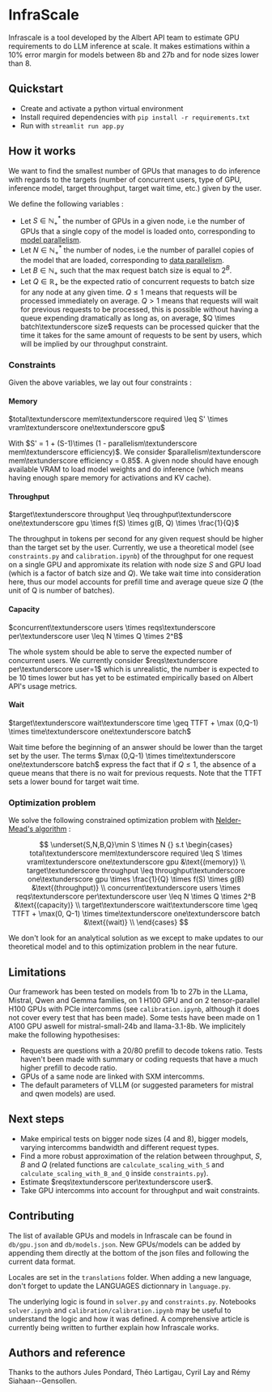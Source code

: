 # InfraScale

Infrascale is a tool developed by the Albert API team to estimate GPU requirements to do LLM inference at scale. It makes estimations within a 10% error margin for models between 8b and 27b and for node sizes lower than 8.

## Quickstart

- Create and activate a python virtual environment
- Install required dependencies with `pip install -r requirements.txt`
- Run with `streamlit run app.py`

## How it works

We want to find the smallest number of GPUs that manages to do inference with regards to the targets (number of concurrent users, type of GPU, inference model, target throughput, target wait time, etc.) given by the user.

We define the following variables :

- Let $S \in \mathbb N_+^*$ the number of GPUs in a given node, i.e the number of GPUs that a single copy of the model is loaded onto, corresponding to [model parallelism](https://colossalai.org/docs/concepts/paradigms_of_parallelism/#model-parallel).
- Let $N \in \mathbb N_+^*$ the number of nodes, i.e the number of parallel copies of the model that are loaded, corresponding to [data parallelism](https://colossalai.org/docs/concepts/paradigms_of_parallelism/#data-parallel).
- Let $B \in \mathbb N_+$ such that the max request batch size is equal to $2^B$.
- Let $Q \in \mathbb R_+$ be the expected ratio of concurrent requests to batch size for any node at any given time. $Q \leq 1$ means that requests will be processed immediately on average. $Q > 1$ means that requests will wait for previous requests to be processed, this is possible without having a queue expending dramatically as long as, on average, $Q \times batch\textunderscore size$ requests can be processed quicker that the time it takes for the same amount of requests to be sent by users, which will be implied by our throughput constraint.

### Constraints

Given the above variables, we lay out four constraints :

#### Memory

$total\textunderscore mem\textunderscore required \leq S' \times vram\textunderscore one\textunderscore gpu$

With $S' = 1 + (S-1)\times (1 - parallelism\textunderscore mem\textunderscore efficiency)$. We consider $parallelism\textunderscore mem\textunderscore efficiency = 0.85$. A given node should have enough available VRAM to load model weights and do inference (which means having enough spare memory for activations and KV cache).

#### Throughput

$target\textunderscore throughput \leq throughput\textunderscore one\textunderscore gpu \times f(S) \times g(B, Q) \times \frac{1}{Q}$

The throughput in tokens per second for any given request should be higher than the target set by the user. Currently, we use a theoretical model (see `constraints.py` and `calibration.ipynb`) of the throughput for one request on a single GPU and appromixate its relation with node size $S$ and GPU load (which is a factor of batch size and $Q$). We take wait time into consideration here, thus our model accounts for prefill time and average queue size $Q$ (the unit of Q is number of batches).

#### Capacity

$concurrent\textunderscore users \times reqs\textunderscore per\textunderscore user \leq N \times Q \times 2^B$

The whole system should be able to serve the expected number of concurrent users. We currently consider $reqs\textunderscore per\textunderscore user=1$ which is unrealistic, the number is expected to be 10 times lower but has yet to be estimated empirically based on Albert API's usage metrics.

#### Wait

$target\textunderscore wait\textunderscore time \geq TTFT + \max (0,Q-1) \times time\textunderscore one\textunderscore batch$

Wait time before the beginning of an answer should be lower than the target set by the user. The terms $\max (0,Q-1) \times time\textunderscore one\textunderscore batch$ express the fact that if $Q \leq 1$, the absence of a queue means that there is no wait for previous requests. Note that the TTFT sets a lower bound for target wait time.

### Optimization problem

We solve the following constrained optimization problem with [Nelder-Mead's algorithm](https://en.wikipedia.org/wiki/Nelder%E2%80%93Mead_method) :

$$
\underset{S,N,B,Q}\min  S \times N {} s.t \begin{cases}
   total\textunderscore mem\textunderscore required \leq S \times vram\textunderscore one\textunderscore gpu &\text{(memory)} \\
   target\textunderscore throughput \leq throughput\textunderscore one\textunderscore gpu \times \frac{1}{Q} \times f(S) \times g(B) &\text{(throughput)} \\
   concurrent\textunderscore users \times reqs\textunderscore per\textunderscore user \leq N \times Q \times 2^B &\text{(capacity)} \\
   target\textunderscore wait\textunderscore time \geq TTFT + \max(0, Q-1) \times time\textunderscore one\textunderscore batch &\text{(wait)} \\
\end{cases}
$$

We don't look for an analytical solution as we except to make updates to our theoretical model and to this optimization problem in the near future.

## Limitations

Our framework has been tested on models from 1b to 27b in the LLama, Mistral, Qwen and Gemma families, on 1 H100 GPU and on 2 tensor-parallel H100 GPUs with PCIe intercomms (see `calibration.ipynb`, although it does not cover every test that has been made). Some tests have been made on 1 A100 GPU aswell for mistral-small-24b and llama-3.1-8b. We implicitely make the following hypothesises:

- Requests are questions with a 20/80 prefill to decode tokens ratio. Tests haven't been made with summary or coding requests that have a much higher prefill to decode ratio.
- GPUs of a same node are linked with SXM intercomms.
- The default parameters of VLLM (or suggested parameters for mistral and qwen models) are used.

## Next steps

- Make empirical tests on bigger node sizes (4 and 8), bigger models, varying intercomms bandwidth and different request types.
- Find a more robust approximation of the relation between throughput, $S$, $B$ and $Q$ (related functions are `calculate_scaling_with_S` and `calculate_scaling_with_B_and_Q` inside `constraints.py`).
- Estimate $reqs\textunderscore per\textunderscore user$.
- Take GPU intercomms into account for throughput and wait constraints.

## Contributing

The list of available GPUs and models in Infrascale can be found in `db/gpu.json` and `db/models.json`. New GPUs/models can be added by appending them directly at the bottom of the json files and following the current data format.

Locales are set in the `translations` folder. When adding a new language, don't forget to update the LANGUAGES dictionnary in `language.py`.

The underlying logic is found in `solver.py` and `constraints.py`. Notebooks `solver.ipynb` and `calibration/calibration.ipynb` may be useful to understand the logic and how it was defined. A comprehensive article is currently being written to further explain how Infrascale works. 

## Authors and reference

Thanks to the authors Jules Pondard, Théo Lartigau, Cyril Lay and Rémy Siahaan--Gensollen.
